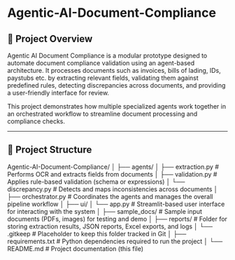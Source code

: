 # Agentic-AI-Document-Compliance

## 📌 Project Overview

Agentic AI Document Compliance is a modular prototype designed to automate document compliance validation using an agent-based architecture. It processes documents such as invoices, bills of lading, IDs, paystubs etc. by extracting relevant fields, validating them against predefined rules, detecting discrepancies across documents, and providing a user-friendly interface for review.

This project demonstrates how multiple specialized agents work together in an orchestrated workflow to streamline document processing and compliance checks.

---

## 📁 Project Structure

Agentic-AI-Document-Compliance/
│
├── agents/
│   ├── extraction.py         # Performs OCR and extracts fields from documents
│   ├── validation.py         # Applies rule-based validation (schema or expressions)
│   └── discrepancy.py        # Detects and maps inconsistencies across documents
│
├── orchestrator.py           # Coordinates the agents and manages the overall pipeline workflow
│
├── ui/
│   └── app.py                # Streamlit-based user interface for interacting with the system
│
├── sample_docs/              # Sample input documents (PDFs, images) for testing and demo
│
├── reports/                  # Folder for storing extraction results, JSON reports, Excel exports, and logs
│   └── .gitkeep              # Placeholder to keep this folder tracked in Git
│
├── requirements.txt          # Python dependencies required to run the project
│
└── README.md                 # Project documentation (this file)


